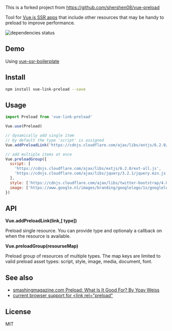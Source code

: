 This is a forked project from https://github.com/shershen08/vue-preload

Tool for [Vue.js SSR apps](https://vuejs.org/v2/guide/ssr.html) that include other resources that may be handy to preload to improve performance.

![dependencies status](https://david-dm.org/shershen08/vue-preload/status.svg)

## Demo

Using [vue-ssr-boilerplate](https://github.com/fenivana/vue-ssr-boilerplate)

## Install

```sh
npm install vue-link-preload --save
```

## Usage

```js
import Preload from 'vue-link-preload'

Vue.use(Preload)

// dynamically add single item
// by default the type 'script' is assigned
Vue.addPreloadLink('https://cdnjs.cloudflare.com/ajax/libs/extjs/6.2.0/ext-all.js')

// add multiple items at once
Vue.preloadGroup({
  script: [
    'https://cdnjs.cloudflare.com/ajax/libs/extjs/6.2.0/ext-all.js',
    'https://cdnjs.cloudflare.com/ajax/libs/jquery/3.2.1/jquery.min.js',
  ],
  style: ['https://cdnjs.cloudflare.com/ajax/libs/twitter-bootstrap/4.0.0-beta/css/bootstrap-reboot.min.css'],
  image: ['https://www.google.nl/images/branding/googlelogo/1x/googlelogo_color_272x92dp.png'],
})
```

## API

**Vue.addPreloadLink(link,[ type])**

Preload single resource. You can provide type and optionaly a callback on when the resource is available.

**Vue.preloadGroup(resourseMap)**

Preload group of resources of multiple types. The map keys are limited to valid preload asset types:
script, style, image, media, document, font. 

## See also

- [smashingmagazine.com Preload: What Is It Good For? By Yoav Weiss](https://www.smashingmagazine.com/2016/02/preload-what-is-it-good-for/)
- [current browser support for <link rel="preload"](http://caniuse.com/#search=preload)

## License 

MIT
